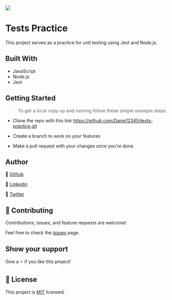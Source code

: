 ![](https://img.shields.io/badge/Microverse-blueviolet)

# Tests Practice

This project serves as a practice for unit testing using Jest and Node.js.

## Built With

- JavaScript
- Node.js
- Jest


## Getting Started

> To get a local copy up and running follow these simple example steps.

- Clone the repo with this link https://github.com/Danie12345/tests-practice.git

- Create a branch to work on your features

- Make a pull request with your changes once you're done

## Author

👤 [Github](https://github.com/Danie12345)

👤 [Linkedin](https://www.linkedin.com/in/daniel-malo-75218a192/)

👤 [Twitter](https://twitter.com/DanielMalo_v4)

## 🤝 Contributing

Contributions, issues, and feature requests are welcome!

Feel free to check the [issues](https://github.com/Danie12345/todo-list/issues) page.

## Show your support

Give a ⭐️ if you like this project!

## 📝 License

This project is [MIT](https://github.com/git/git-scm.com/blob/main/MIT-LICENSE.txt) licensed.
